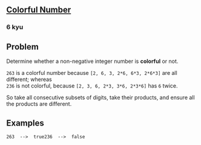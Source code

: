 <h2><a href=https://www.codewars.com/kata/5441310626bc6a1e61000f2c/train/javascript target="_blank">Colorful Number</a></h2><h3>6 kyu</h3><h2 id="problem">Problem</h2><p>Determine whether a non-negative integer number is <strong>colorful</strong> or not.</p><p><code>263</code> is a colorful number because <code>[2, 6, 3, 2*6, 6*3, 2*6*3]</code> are all different; whereas<br><code>236</code> is not colorful, because <code>[2, 3, 6, 2*3, 3*6, 2*3*6]</code> has <code>6</code> twice.</p><p>So take all consecutive subsets of digits, take their products, and ensure all the products are different.</p><h2 id="examples">Examples</h2><pre><code class="language-ruby"><span class="cm-number">263</span>  <span class="cm-operator">--&gt;</span>  <span class="cm-keyword">true</span><span class="cm-number">236</span>  <span class="cm-operator">--&gt;</span>  <span class="cm-keyword">false</span></code></pre>